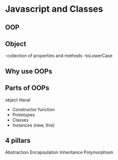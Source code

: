 # Javascript and Classes


## OOP

## Object
-collection of properties and methods
-toLowerCase

## Why use OOPs

## Parts of OOPs
object literal

- Constructor function
- Prototypes
- Classes
- Instances (new, this)

## 4 pillars
Abstraction
Encapsulation
Inheritance
Polymorphism